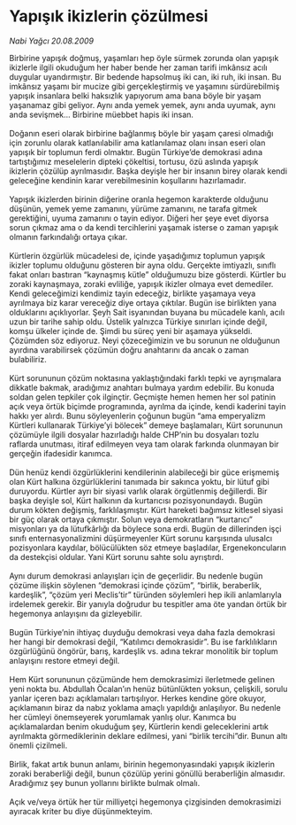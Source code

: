 # Yapışık ikizlerin çözülmesi

*Nabi Yağcı 20.08.2009*

<div class="taraf_structure_2col_1zq">
<div class="margen_n">



 <p>Birbirine yapışık doğmuş, yaşamları hep öyle sürmek zorunda olan yapışık ikizlerle ilgili okuduğum her haber bende her zaman tarifi imkânsız acılı duygular uyandırmıştır. Bir bedende hapsolmuş iki can, iki ruh, iki insan. Bu imkânsız yaşamı bir mucize gibi gerçekleştirmiş ve yaşamını sürdürebilmiş yapışık insanlara belki haksızlık yapıyorum ama bana böyle bir yaşam yaşanamaz gibi geliyor. Aynı anda yemek yemek, aynı anda uyumak, aynı anda sevişmek... Birbirine müebbet hapis iki insan. <br/><br/>Doğanın eseri olarak birbirine bağlanmış böyle bir yaşam çaresi olmadığı için zorunlu olarak katlanılabilir ama katlanılamaz olanı insan eseri olan yapışık bir toplumun ferdi olmaktır. Bugün Türkiye’de demokrasi adına tartıştığımız meselelerin dipteki çökeltisi, tortusu, özü aslında yapışık ikizlerin çözülüp ayrılmasıdır. Başka deyişle her bir insanın birey olarak kendi geleceğine kendinin karar verebilmesinin koşullarını hazırlamadır. <br/><br/>Yapışık ikizlerden birinin diğerine oranla hegemon karakterde olduğunu düşünün, yemek yeme zamanını, yürüme zamanını, ne tarafa gitmek gerektiğini, uyuma zamanını o tayin ediyor. Diğeri her şeye evet diyorsa sorun çıkmaz ama o da kendi tercihlerini yaşamak isterse o zaman yapışık olmanın farkındalığı ortaya çıkar. <br/><br/>Kürtlerin özgürlük mücadelesi de, içinde yaşadığımız toplumun yapışık ikizler toplumu olduğunu gösteren bir ayna oldu. Gerçekte imtiyazlı, sınıflı fakat onları bastıran “kaynaşmış kütle” olduğumuzu bize gösterdi. Kürtler bu zoraki kaynaşmaya, zoraki evliliğe, yapışık ikizler olmaya evet demediler. Kendi geleceğimizi kendimiz tayin edeceğiz, birlikte yaşamaya veya ayrılmaya biz karar vereceğiz diye ortaya çıktılar. Bugün ise birlikten yana olduklarını açıklıyorlar. Şeyh Sait isyanından buyana bu mücadele kanlı, acılı uzun bir tarihe sahip oldu. Üstelik yalnızca Türkiye sınırları içinde değil, komşu ülkeler içinde de. Şimdi bu süreç yeni bir aşamaya yükseldi. Çözümden söz ediyoruz. Neyi çözeceğimizin ve bu sorunun ne olduğunun ayırdına varabilirsek çözümün doğru anahtarını da ancak o zaman bulabiliriz. <br/><br/>Kürt sorununun çözüm noktasına yaklaştığındaki farklı tepki ve ayrışmalara dikkatle bakmak, aradığımız anahtarı bulmaya yardım edebilir. Bu konuda soldan gelen tepkiler çok ilginçtir. Geçmişte hemen hemen her sol patinin açık veya örtük biçimde programında, ayrılma da içinde, kendi kaderini tayin hakkı yer alırdı. Bunu söyleyenlerin çoğunun bugün “ama emperyalizm Kürtleri kullanarak Türkiye’yi bölecek” demeye başlamaları, Kürt sorununun çözümüyle ilgili dosyalar hazırladığı halde CHP’nin bu dosyaları tozlu raflarda unutması, itiraf edilmeyen veya tam olarak farkında olunmayan bir gerçeğin ifadesidir kanımca. <br/><br/>Dün henüz kendi özgürlüklerini kendilerinin alabileceği bir güce erişmemiş olan Kürt halkına özgürlüklerini tanımada bir sakınca yoktu, bir lütuf gibi duruyordu. Kürtler ayrı bir siyasi varlık olarak örgütlenmiş değillerdi. Bir başka deyişle sol, Kürt halkının da kurtarıcısı pozisyonundaydı. Bugün durum kökten değişmiş, farklılaşmıştır. Kürt hareketi bağımsız kitlesel siyasi bir güç olarak ortaya çıkmıştır. Solun veya demokratların “kurtarıcı” misyonları ya da lütufkârlığı da böylece sona erdi. Bugün de dillerinden işçi sınıfı enternasyonalizmini düşürmeyenler Kürt sorunu karşısında ulusalcı pozisyonlara kaydılar, bölücülükten söz etmeye başladılar, Ergenekoncuların da destekçisi oldular. Yani Kürt sorunu sahte solu ayrıştırdı. <br/><br/>Aynı durum demokrasi anlayışları için de geçerlidir. Bu nedenle bugün çözüme ilişkin söylenen “demokrasi içinde çözüm”, “birlik, beraberlik, kardeşlik”, “çözüm yeri Meclis’tir” türünden söylemleri hep ikili anlamlarıyla irdelemek gerekir. Bir yanıyla doğrudur bu tespitler ama öte yandan örtük bir hegemonya anlayışını da gizleyebilir. <br/><br/>Bugün Türkiye’nin ihtiyaç duyduğu demokrasi veya daha fazla demokrasi her hangi bir demokrasi değil, “Katılımcı demokrasidir”. Bu ise farklılıkların özgürlüğünü öngörür, barış, kardeşlik vs. adına tekrar monolitik bir toplum anlayışını restore etmeyi değil. <br/><br/>Hem Kürt sorununun çözümünde hem demokrasimizi ilerletmede gelinen yeni nokta bu. Abdullah Öcalan’ın henüz bütünlükten yoksun, çelişkili, sorulu yanlar içeren bazı açıklamaları tartışılıyor. Herkes kendine göre okuyor, açıklamanın biraz da nabız yoklama amaçlı yapıldığı anlaşılıyor. Bu nedenle her cümleyi önemseyerek yorumlamak yanlış olur. Kanımca bu açıklamalardan benim okuduğum şey, Kürtlerin kendi geleceklerini artık ayrılmakta görmediklerinin deklare edilmesi, yani “birlik tercihi”dir. Bunun altı önemli çizilmeli. <br/><br/>Birlik, fakat artık bunun anlamı, birinin hegemonyasındaki yapışık ikizlerin zoraki beraberliği değil, bunun çözülüp yerini gönüllü beraberliğin almasıdır. Aradığımız şey bunun yollarını birlikte bulmak olmalı. <br/><br/>Açık ve/veya örtük her tür milliyetçi hegemonya çizgisinden demokrasimizi ayıracak kriter bu diye düşünmekteyim.</p>
<br/>
<br/>
<br/>



<br/>


<div id="taraf_not">
</div>

</div>


</div>
